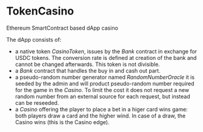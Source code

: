 # TokenCasino
Ethereum SmartContract based dApp casino

The dApp consists of:
* a native token *CasinoToken*, issues by the *Bank* contract in exchange for USDC tokens. The conversion rate is defined at creation of the bank and cannot be changed afterwards. This token is not divisible.
* a *Bank* contract that handles the buy in and cash out part.
* a pseudo-random number generator named *RandomNumberOracle* it is seeded by the admin and will product pseudo-random number required for the game in the *Casino*. To limit the cost it does not request a new random number from an external source for each request, but instead can be reseeded.
* a *Casino* offering the player to place a bet in a higer card wins game: both players draw a card and the higher wind. In case of a draw, the Casino wins (this is the Casino edge).
